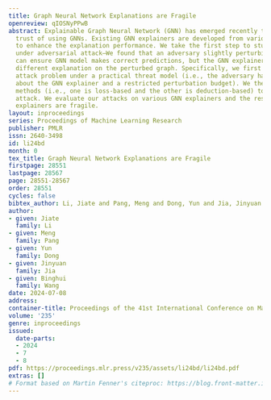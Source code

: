 ```yaml
---
title: Graph Neural Network Explanations are Fragile
openreview: qIOSNyPPwB
abstract: Explainable Graph Neural Network (GNN) has emerged recently to foster the
  trust of using GNNs. Existing GNN explainers are developed from various perspectives
  to enhance the explanation performance. We take the first step to study GNN explainers
  under adversarial attack—We found that an adversary slightly perturbing graph structure
  can ensure GNN model makes correct predictions, but the GNN explainer yields a drastically
  different explanation on the perturbed graph. Specifically, we first formulate the
  attack problem under a practical threat model (i.e., the adversary has limited knowledge
  about the GNN explainer and a restricted perturbation budget). We then design two
  methods (i.e., one is loss-based and the other is deduction-based) to realize the
  attack. We evaluate our attacks on various GNN explainers and the results show these
  explainers are fragile.
layout: inproceedings
series: Proceedings of Machine Learning Research
publisher: PMLR
issn: 2640-3498
id: li24bd
month: 0
tex_title: Graph Neural Network Explanations are Fragile
firstpage: 28551
lastpage: 28567
page: 28551-28567
order: 28551
cycles: false
bibtex_author: Li, Jiate and Pang, Meng and Dong, Yun and Jia, Jinyuan and Wang, Binghui
author:
- given: Jiate
  family: Li
- given: Meng
  family: Pang
- given: Yun
  family: Dong
- given: Jinyuan
  family: Jia
- given: Binghui
  family: Wang
date: 2024-07-08
address:
container-title: Proceedings of the 41st International Conference on Machine Learning
volume: '235'
genre: inproceedings
issued:
  date-parts:
  - 2024
  - 7
  - 8
pdf: https://proceedings.mlr.press/v235/assets/li24bd/li24bd.pdf
extras: []
# Format based on Martin Fenner's citeproc: https://blog.front-matter.io/posts/citeproc-yaml-for-bibliographies/
---
```

